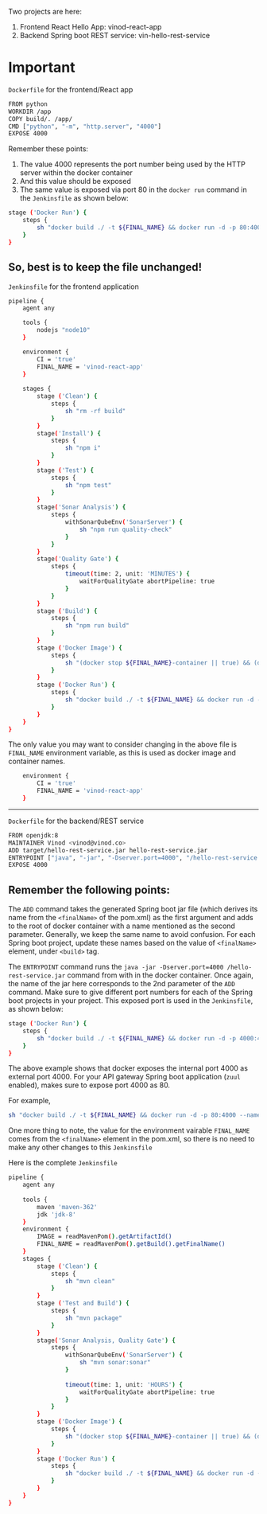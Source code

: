 Two projects are here:

1. Frontend React Hello App: vinod-react-app
1. Backend Spring boot REST service: vin-hello-rest-service

# Important

`Dockerfile` for the frontend/React app

```sh
FROM python
WORKDIR /app
COPY build/. /app/
CMD ["python", "-m", "http.server", "4000"]
EXPOSE 4000
```

Remember these points:

1. The value 4000 represents the port number being used by the HTTP server within the docker container
2. And this value should be exposed
3. The same value is exposed via port 80 in the `docker run` command in the `Jenkinsfile` as shown below:

```sh
stage ('Docker Run') {
    steps {
        sh "docker build ./ -t ${FINAL_NAME} && docker run -d -p 80:4000 --name ${FINAL_NAME}-container ${FINAL_NAME}"
    }
}
```

## So, best is to keep the file unchanged!


`Jenkinsfile` for the frontend application

```sh
pipeline {
    agent any

    tools {
        nodejs "node10"
    }

    environment {
        CI = 'true' 
        FINAL_NAME = 'vinod-react-app'
    }
    
    stages {
    	stage ('Clean') {
		    steps {
            	sh "rm -rf build"
            }
		}        
        stage('Install') { 
            steps {
                sh "npm i"
            }
        }
        stage ('Test') {
		    steps {
                sh "npm test"
            }
		}
        stage('Sonar Analysis') {
		    steps {
                withSonarQubeEnv('SonarServer') {
                    sh "npm run quality-check"
                }
            }
        }
        stage('Quality Gate') {
		    steps {
                timeout(time: 2, unit: 'MINUTES') {
                    waitForQualityGate abortPipeline: true
                }
            }
        }
        stage ('Build') {
		    steps {
            	sh "npm run build"
            }
		}
        stage ('Docker Image') {
        	steps {
        		sh "(docker stop ${FINAL_NAME}-container || true) && (docker rm ${FINAL_NAME}-container || true) && (docker rmi ${FINAL_NAME} || true)"
        	}
        }
        stage ('Docker Run') {
        	steps {
            	sh "docker build ./ -t ${FINAL_NAME} && docker run -d -p 80:4000 --name ${FINAL_NAME}-container ${FINAL_NAME}"
        	}
        }
    }
}
```

The only value you may want to consider changing in the above file is `FINAL_NAME` environment variable, as this is used as docker image and container names.

```sh
    environment {
        CI = 'true' 
        FINAL_NAME = 'vinod-react-app'
    }
```

---


`Dockerfile` for the backend/REST service

```sh
FROM openjdk:8
MAINTAINER Vinod <vinod@vinod.co>
ADD target/hello-rest-service.jar hello-rest-service.jar
ENTRYPOINT ["java", "-jar", "-Dserver.port=4000", "/hello-rest-service.jar"]
EXPOSE 4000
```

## Remember the following points:

The `ADD` command takes the generated Spring boot jar file (which derives its name from the `<finalName>` of the pom.xml) as the first argument and adds to the root of docker container with a name mentioned as the second parameter. Generally, we keep the same name to avoid confusion. For each Spring boot project, update these names based on the value of `<finalName>` element, under `<build>` tag.

The `ENTRYPOINT` command runs the `java -jar -Dserver.port=4000 /hello-rest-service.jar` command from with in the docker container. Once again, the name of the jar here corresponds to the 2nd parameter of the `ADD` command. Make sure to give different port numbers for each of the Spring boot projects in your project. This exposed port is used in the `Jenkinsfile`, as shown below:

```sh
stage ('Docker Run') {
    steps {
        sh "docker build ./ -t ${FINAL_NAME} && docker run -d -p 4000:4000 --name ${FINAL_NAME}-container ${FINAL_NAME}"
    }
}
```

The above example shows that docker exposes the internal port 4000 as external port 4000. For your API gateway Spring boot application (`zuul` enabled), makes sure to expose port 4000 as 80.

For example,

```sh
sh "docker build ./ -t ${FINAL_NAME} && docker run -d -p 80:4000 --name ${FINAL_NAME}-container ${FINAL_NAME}"
```

One more thing to note, the value for the environment vairable `FINAL_NAME` comes from the `<finalName>` element in the pom.xml, so there is no need to make any other changes to this `Jenkinsfile`

Here is the complete `Jenkinsfile`

```sh
pipeline {
    agent any
    
	tools {
        maven 'maven-362'
        jdk 'jdk-8'
    }
    environment {
    	IMAGE = readMavenPom().getArtifactId()
        FINAL_NAME = readMavenPom().getBuild().getFinalName()
    }
    stages {
    	stage ('Clean') {
		    steps {
            	sh "mvn clean"
            }
		}
        stage ('Test and Build') {
		    steps {
            	sh "mvn package"
            }
		}
        stage('Sonar Analysis, Quality Gate') {
		    steps {
		    	withSonarQubeEnv('SonarServer') {
                	sh "mvn sonar:sonar"
                }
				
				timeout(time: 1, unit: 'HOURS') {
                    waitForQualityGate abortPipeline: true
                }
            }
        }
        stage ('Docker Image') {
        	steps {
        		sh "(docker stop ${FINAL_NAME}-container || true) && (docker rm ${FINAL_NAME}-container || true) && (docker rmi ${FINAL_NAME} || true)"
        	}
        }
        stage ('Docker Run') {
        	steps {
            	sh "docker build ./ -t ${FINAL_NAME} && docker run -d -p 80:4000 --name ${FINAL_NAME}-container ${FINAL_NAME}"
        	}
        }
	}
}
```

